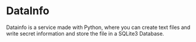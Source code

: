# DataInfo
Datainfo is a service made with Python, where you can create text files and write secret information and store the file in a SQLite3 Database.
